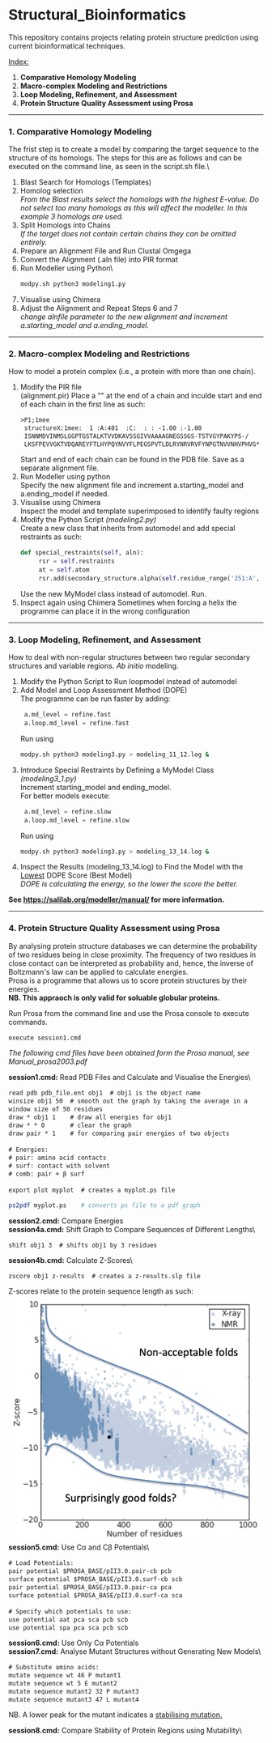 # Structural_Bioinformatics
This repository contains projects relating protein structure prediction using current bioinformatical techniques.

<ins>Index:</ins>
1. **Comparative Homology Modeling**
2. **Macro-complex Modeling and Restrictions**
3. **Loop Modeling, Refinement, and Assessment**
4. **Protein Structure Quality Assessment using Prosa**

<hr>

### 1. Comparative Homology Modeling
The frist step is to create a model by comparing the target sequence to the structure of its homologs. The steps for this are as follows and can be executed on the command line, as seen in the script.sh file.\
1) Blast Search for Homologs (Templates)
2) Homolog selection\
   *From the Blast results select the homologs with the highest E-value. Do not select too many homologs as this will affect the modeller. In this example 3 homologs are used.*
3) Split Homologs into Chains\
   *If the target does not contain certain chains they can be omitted entirely.*
4) Prepare an Alignment File and Run Clustal Omgega
5) Convert the Alignment (.aln file) into PIR format
6) Run Modeller using Python\
   ```bash
   modpy.sh python3 modeling1.py
   ```
8) Visualise using Chimera
9) Adjust the Alignment and Repeat Steps 6 and 7\
   *change alnfile parameter to the new alignment and increment a.starting_model and a.ending_model.*

<hr>

### 2. Macro-complex Modeling and Restrictions
How to model a protein complex (i.e., a protein with more than one chain).

1) Modify the PIR file\
   (alignment.pir) Place a "\" at the end of a chain and inculde start and end of each chain in the first line as such:
   ```
   >P1;1mee
    structureX:1mee:  1 :A:401  :C:  : : -1.00 :-1.00
    ISNNMDVINMSLGGPTGSTALKTVVDKAVSSGIVVAAAAGNEGSSGS-TSTVGYPAKYPS-/
    LKSFPEVVGKTVDQAREYFTLHYPQYNVYFLPEGSPVTLDLRYNRVRVFYNPGTNVVNHVPHVG*
   ```
   Start and end of each chain can be found in the PDB file. Save as a separate alignment file.
2) Run Modeller using python\
   Specify the new alignment file and increment a.starting_model and a.ending_model if needed.
3) Visualise using Chimera\
   Inspect the model and template superimposed to identify faulty regions
4) Modify the Python Script *(modeling2.py)*\
   Create a new class that inherits from automodel and add special restraints as such:
   ```python
   def special_restraints(self, aln):
        rsr = self.restraints
        at = self.atom
        rsr.add(secondary_structure.alpha(self.residue_range('251:A', '271:A')))
   ```
   Use the new MyModel class instead of automodel. Run.
5) Inspect again using Chimera
   Sometimes when forcing a helix the programme can place it in the wrong configuration

<hr>

### 3. Loop Modeling, Refinement, and Assessment
How to deal with non-regular structures between two regular secondary structures and variable regions. *Ab initio* modeling.

1) Modify the Python Script to Run loopmodel instead of automodel
2) Add Model and Loop Assessment Method (DOPE)\
   The programme can be run faster by adding:
   ```python
    a.md_level = refine.fast
    a.loop.md_level = refine.fast
   ```
   Run using
   ```bash
   modpy.sh python3 modeling3.py > modeling_11_12.log &
   ```
3) Introduce Special Restraints by Defining a MyModel Class\
   *(modeling3_1.py)*\
   Increment starting_model and ending_model.\
   For better models execute:
   ```python
    a.md_level = refine.slow
    a.loop.md_level = refine.slow
   ```
   Run using
   ```bash
   modpy.sh python3 modeling3.py > modeling_13_14.log &
   ```
4) Inspect the Results (modeling_13_14.log) to Find the Model with the <ins>Lowest</ins> DOPE Score (Best Model)\
   *DOPE is calculating the energy, so the lower the score the better.*

**See https://salilab.org/modeller/manual/ for more information.**

<hr>

### 4. Protein Structure Quality Assessment using Prosa
By analysing protein structure databases we can determine the probability of two residues being in close proximity. The frequency of two residues in close contact can be interpreted as probability and, hence, the inverse of Boltzmann's law can be applied to calculate energies.\
Prosa is a programme that allows us to score protein structures by their energies.\
**NB. This appraoch is only valid for soluable globular proteins.**

Run Prosa from the command line and use the Prosa console to execute commands.
```
execute session1.cmd
```
*The following cmd files have been obtained form the Prosa manual, see Manual_prosa2003.pdf*

**session1.cmd:** Read PDB Files and Calculate and Visualise the Energies\
```
read pdb pdb_file.ent obj1  # obj1 is the object name
winsize obj1 50  # smooth out the graph by taking the average in a window size of 50 residues
draw * obj1 1    # draw all energies for obj1
draw * * 0       # clear the graph
draw pair * 1    # for comparing pair energies of two objects

# Energies:
# pair: amino acid contacts
# surf: contact with solvent
# comb: pair + β surf

export plot myplot  # creates a myplot.ps file
```
```bash
ps2pdf myplot.ps    # converts ps file to a pdf graph
```
**session2.cmd:** Compare Energies\
**session4a.cmd:** Shift Graph to Compare Sequences of Different Lengths\
```
shift obj1 3  # shifts obj1 by 3 residues
```
**session4b.cmd:** Calculate Z-Scores\
```
zscore obj1 z-results  # creates a z-results.slp file
```
Z-scores relate to the protein sequence length as such:\
![Prosa Z-Score](prosa/Prosa-z-score.png)\
**session5.cmd:** Use Cα and Cβ Potentials\
```
# Load Potentials:
pair potential $PROSA_BASE/pII3.0.pair-cb pcb
surface potential $PROSA_BASE/pII3.0.surf-cb scb
pair potential $PROSA_BASE/pII3.0.pair-ca pca
surface potential $PROSA_BASE/pII3.0.surf-ca sca

# Specify which potentials to use:
use potential aat pca sca pcb scb
use potential spa pca sca pcb scb
```
**session6.cmd:** Use Only Cα Potentials\
**session7.cmd:** Analyse Mutant Structures without Generating New Models\
```
# Substitute amino acids:
mutate sequence wt 46 P mutant1
mutate sequence wt 5 E mutant2
mutate sequence mutant2 32 P mutant3
mutate sequence mutant3 47 L mutant4
```
NB. A lower peak for the mutant indicates a <ins>stabilising mutation.</ins>


**session8.cmd:** Compare Stability of Protein Regions using Mutability\









